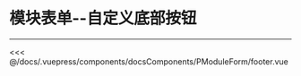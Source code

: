 # 模块表单--自定义底部按钮

---

<common-code-format isShowModule>
  <docsComponents-PModuleForm-footer slot="source"></docsComponents-PModuleForm-footer>
 <<< @/docs/.vuepress/components/docsComponents/PModuleForm/footer.vue
</common-code-format>
